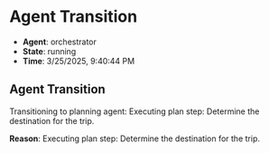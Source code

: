 # Agent Transition

- **Agent**: orchestrator
- **State**: running
- **Time**: 3/25/2025, 9:40:44 PM

## Agent Transition

Transitioning to planning agent: Executing plan step: Determine the destination for the trip.

**Reason**: Executing plan step: Determine the destination for the trip.

